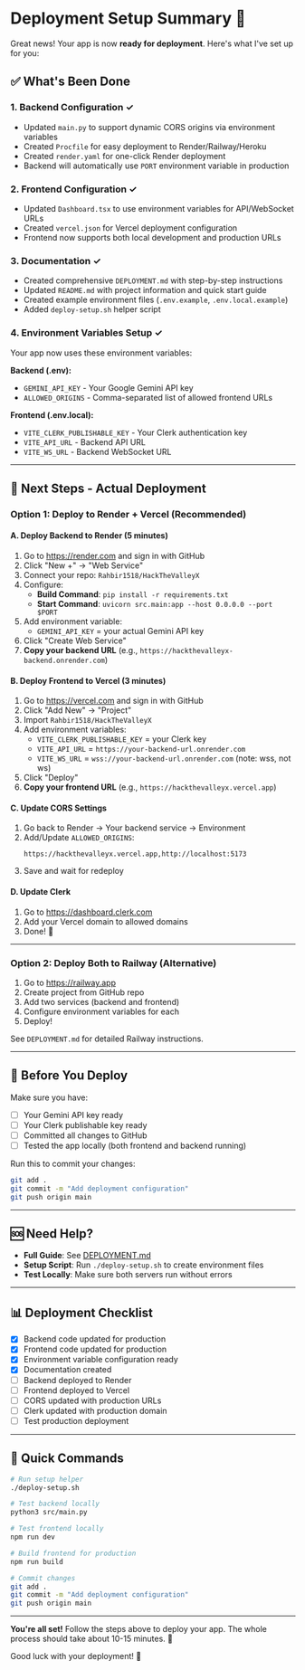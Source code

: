 # Deployment Setup Summary 🎉

Great news! Your app is now **ready for deployment**. Here's what I've set up for you:

## ✅ What's Been Done

### 1. **Backend Configuration** ✓
- Updated `main.py` to support dynamic CORS origins via environment variables
- Created `Procfile` for easy deployment to Render/Railway/Heroku
- Created `render.yaml` for one-click Render deployment
- Backend will automatically use `PORT` environment variable in production

### 2. **Frontend Configuration** ✓
- Updated `Dashboard.tsx` to use environment variables for API/WebSocket URLs
- Created `vercel.json` for Vercel deployment configuration
- Frontend now supports both local development and production URLs

### 3. **Documentation** ✓
- Created comprehensive `DEPLOYMENT.md` with step-by-step instructions
- Updated `README.md` with project information and quick start guide
- Created example environment files (`.env.example`, `.env.local.example`)
- Added `deploy-setup.sh` helper script

### 4. **Environment Variables Setup** ✓
Your app now uses these environment variables:

**Backend (.env):**
- `GEMINI_API_KEY` - Your Google Gemini API key
- `ALLOWED_ORIGINS` - Comma-separated list of allowed frontend URLs

**Frontend (.env.local):**
- `VITE_CLERK_PUBLISHABLE_KEY` - Your Clerk authentication key
- `VITE_API_URL` - Backend API URL
- `VITE_WS_URL` - Backend WebSocket URL

---

## 🚀 Next Steps - Actual Deployment

### Option 1: Deploy to Render + Vercel (Recommended)

#### A. Deploy Backend to Render (5 minutes)
1. Go to https://render.com and sign in with GitHub
2. Click "New +" → "Web Service"
3. Connect your repo: `Rahbir1518/HackTheValleyX`
4. Configure:
   - **Build Command**: `pip install -r requirements.txt`
   - **Start Command**: `uvicorn src.main:app --host 0.0.0.0 --port $PORT`
5. Add environment variable:
   - `GEMINI_API_KEY` = your actual Gemini API key
6. Click "Create Web Service"
7. **Copy your backend URL** (e.g., `https://hackthevalleyx-backend.onrender.com`)

#### B. Deploy Frontend to Vercel (3 minutes)
1. Go to https://vercel.com and sign in with GitHub
2. Click "Add New" → "Project"
3. Import `Rahbir1518/HackTheValleyX`
4. Add environment variables:
   - `VITE_CLERK_PUBLISHABLE_KEY` = your Clerk key
   - `VITE_API_URL` = `https://your-backend-url.onrender.com`
   - `VITE_WS_URL` = `wss://your-backend-url.onrender.com` (note: wss, not ws)
5. Click "Deploy"
6. **Copy your frontend URL** (e.g., `https://hackthevalleyx.vercel.app`)

#### C. Update CORS Settings
1. Go back to Render → Your backend service → Environment
2. Add/Update `ALLOWED_ORIGINS`:
   ```
   https://hackthevalleyx.vercel.app,http://localhost:5173
   ```
3. Save and wait for redeploy

#### D. Update Clerk
1. Go to https://dashboard.clerk.com
2. Add your Vercel domain to allowed domains
3. Done! 🎉

---

### Option 2: Deploy Both to Railway (Alternative)

1. Go to https://railway.app
2. Create project from GitHub repo
3. Add two services (backend and frontend)
4. Configure environment variables for each
5. Deploy!

See `DEPLOYMENT.md` for detailed Railway instructions.

---

## 🧪 Before You Deploy

Make sure you have:
- [ ] Your Gemini API key ready
- [ ] Your Clerk publishable key ready
- [ ] Committed all changes to GitHub
- [ ] Tested the app locally (both frontend and backend running)

Run this to commit your changes:
```bash
git add .
git commit -m "Add deployment configuration"
git push origin main
```

---

## 🆘 Need Help?

- **Full Guide**: See [DEPLOYMENT.md](./DEPLOYMENT.md)
- **Setup Script**: Run `./deploy-setup.sh` to create environment files
- **Test Locally**: Make sure both servers run without errors

---

## 📊 Deployment Checklist

- [x] Backend code updated for production
- [x] Frontend code updated for production
- [x] Environment variable configuration ready
- [x] Documentation created
- [ ] Backend deployed to Render
- [ ] Frontend deployed to Vercel
- [ ] CORS updated with production URLs
- [ ] Clerk updated with production domain
- [ ] Test production deployment

---

## 🎯 Quick Commands

```bash
# Run setup helper
./deploy-setup.sh

# Test backend locally
python3 src/main.py

# Test frontend locally
npm run dev

# Build frontend for production
npm run build

# Commit changes
git add .
git commit -m "Add deployment configuration"
git push origin main
```

---

**You're all set!** Follow the steps above to deploy your app. The whole process should take about 10-15 minutes. 🚀

Good luck with your deployment! 🎉
